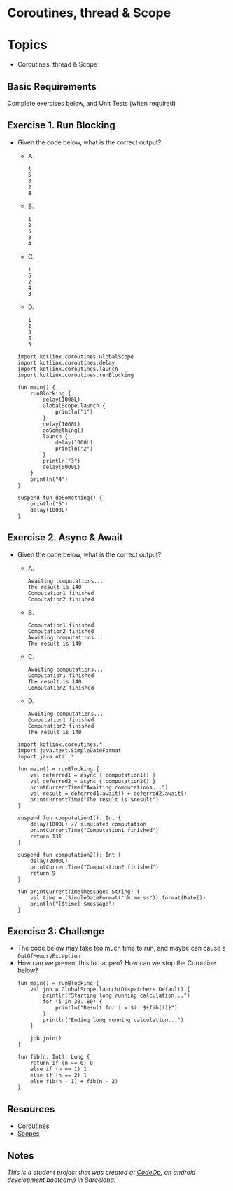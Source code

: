 
# Coroutines, thread & Scope

# Topics
- Coroutines, thread & Scope

## Basic Requirements

Complete exercises below, and Unit Tests (when required)

## Exercise 1. Run Blocking

- Given the code below, what is the correct output?
  - A.
    ```
    1
    5
    3
    2
    4
    ```
  - B.
    ```
    1
    2
    5
    3
    4
    ```
  - C.
    ```
    1
    5
    2
    4
    3    
    ```
  - D.
    ```
    1
    2
    3
    4
    5
    ```

  ```
  import kotlinx.coroutines.GlobalScope
  import kotlinx.coroutines.delay
  import kotlinx.coroutines.launch
  import kotlinx.coroutines.runBlocking

  fun main() {
      runBlocking {
          delay(1000L)
          GlobalScope.launch {
              println("1")
          }
          delay(1000L)
          doSomething()
          launch {
              delay(1000L)
              println("2")
          }
          println("3")
          delay(5000L)
      }
      println("4")
  }

  suspend fun doSomething() {
      println("5")
      delay(1000L)
  }
  ```

## Exercise 2. Async & Await

- Given the code below, what is the correct output?
  - A.
    ```
    Awaiting computations...
    The result is 140
    Computation1 finished
    Computation2 finished
    ```
  - B.
    ```
    Computation1 finished
    Computation2 finished
    Awaiting computations...
    The result is 140
    ```
  - C.
    ```
    Awaiting computations...
    Computation1 finished
    The result is 140
    Computation2 finished
    ```
  - D.
    ```
    Awaiting computations...
    Computation1 finished
    Computation2 finished
    The result is 140
    ```

  ```
  import kotlinx.coroutines.*
  import java.text.SimpleDateFormat
  import java.util.*

  fun main() = runBlocking {
      val deferred1 = async { computation1() }
      val deferred2 = async { computation2() }
      printCurrentTime("Awaiting computations...")
      val result = deferred1.await() + deferred2.await()
      printCurrentTime("The result is $result")
  }

  suspend fun computation1(): Int {
      delay(1000L) // simulated computation
      printCurrentTime("Computation1 finished")
      return 131
  }

  suspend fun computation2(): Int {
      delay(2000L)
      printCurrentTime("Computation2 finished")
      return 9
  }

  fun printCurrentTime(message: String) {
      val time = (SimpleDateFormat("hh:mm:ss")).format(Date())
      println("[$time] $message")
  }
  ```
  
## Exercise 3: Challenge

- The code below may take too much time to run, and maybe can cause a `OutOfMemoryException`
- How can we prevent this to happen? How can we stop the Coroutine below?
  ```
  fun main() = runBlocking {
      val job = GlobalScope.launch(Dispatchers.Default) {
          println("Starting long running calculation...")
          for (i in 30..80) {
              println("Result for i = $i: ${fib(i)}")
          }
          println("Ending long running calculation...")
      }

      job.join()
  }

  fun fib(n: Int): Long {
      return if (n == 0) 0
      else if (n == 1) 1
      else if (n == 2) 1
      else fib(n - 1) + fib(n - 2)
  }
  ```

## Resources

- [Coroutines](https://kotlinlang.org/docs/coroutines-basics.html)
- [Scopes](https://kotlinlang.org/docs/coroutine-context-and-dispatchers.html)

## Notes

_This is a student project that was created at [CodeOp](http://CodeOp.tech), an android development bootcamp in Barcelona._
